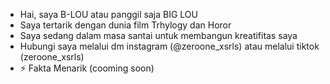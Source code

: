 - Hai, saya B-LOU atau panggil saja BIG LOU
- Saya tertarik dengan dunia film Trhylogy dan Horor 
- Saya sedang dalam masa santai untuk membangun kreatifitas saya
- Hubungi saya melalui dm instagram (@zeroone_xsrls) atau melalui tiktok (zeroone_xsrls)
- ⚡ Fakta Menarik (cooming soon)

<!---
B-LOU/B-LOU is a ✨ special ✨ repository because its `README.md` (this file) appears on your GitHub profile.
You can click the Preview link to take a look at your changes.
--->
